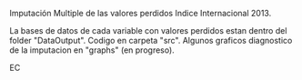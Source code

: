 Imputación Multiple de las valores perdidos Indice Internacional 2013.

La bases de datos de cada variable con valores perdidos estan dentro del folder "DataOutput". Codigo en carpeta "src". Algunos graficos diagnostico de la imputacion en "graphs" (en progreso).

EC
